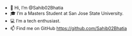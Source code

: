 - 👋 Hi, I’m @Sahib02Bhatia
- 🎓 I’m a Masters Student at San Jose State University.
- 💻 I’m a tech enthusiast.
- 📫 Find me on GitHub https://github.com/Sahib02Bhatia

<!---
Sahib02Bhatia/Sahib02Bhatia is a ✨ special ✨ repository because its `README.md` (this file) appears on your GitHub profile.
You can click the Preview link to take a look at your changes.
--->
